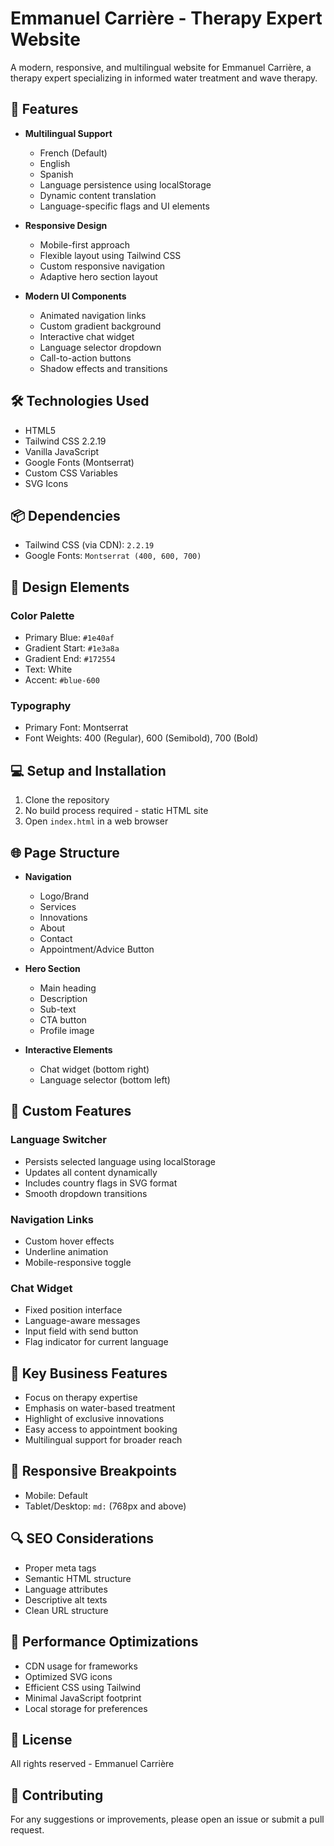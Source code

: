 # Emmanuel Carrière - Therapy Expert Website

A modern, responsive, and multilingual website for Emmanuel Carrière, a therapy expert specializing in informed water treatment and wave therapy.

## 🌟 Features

- **Multilingual Support**
  - French (Default)
  - English
  - Spanish
  - Language persistence using localStorage
  - Dynamic content translation
  - Language-specific flags and UI elements

- **Responsive Design**
  - Mobile-first approach
  - Flexible layout using Tailwind CSS
  - Custom responsive navigation
  - Adaptive hero section layout

- **Modern UI Components**
  - Animated navigation links
  - Custom gradient background
  - Interactive chat widget
  - Language selector dropdown
  - Call-to-action buttons
  - Shadow effects and transitions

## 🛠️ Technologies Used

- HTML5
- Tailwind CSS 2.2.19
- Vanilla JavaScript
- Google Fonts (Montserrat)
- Custom CSS Variables
- SVG Icons

## 📦 Dependencies

- Tailwind CSS (via CDN): `2.2.19`
- Google Fonts: `Montserrat (400, 600, 700)`

## 🎨 Design Elements

### Color Palette
- Primary Blue: `#1e40af`
- Gradient Start: `#1e3a8a`
- Gradient End: `#172554`
- Text: White
- Accent: `#blue-600`

### Typography
- Primary Font: Montserrat
- Font Weights: 400 (Regular), 600 (Semibold), 700 (Bold)

## 💻 Setup and Installation

1. Clone the repository
2. No build process required - static HTML site
3. Open `index.html` in a web browser

## 🌐 Page Structure

- **Navigation**
  - Logo/Brand
  - Services
  - Innovations
  - About
  - Contact
  - Appointment/Advice Button

- **Hero Section**
  - Main heading
  - Description
  - Sub-text
  - CTA button
  - Profile image

- **Interactive Elements**
  - Chat widget (bottom right)
  - Language selector (bottom left)

## 🔧 Custom Features

### Language Switcher
- Persists selected language using localStorage
- Updates all content dynamically
- Includes country flags in SVG format
- Smooth dropdown transitions

### Navigation Links
- Custom hover effects
- Underline animation
- Mobile-responsive toggle

### Chat Widget
- Fixed position interface
- Language-aware messages
- Input field with send button
- Flag indicator for current language

## 🎯 Key Business Features

- Focus on therapy expertise
- Emphasis on water-based treatment
- Highlight of exclusive innovations
- Easy access to appointment booking
- Multilingual support for broader reach

## 📱 Responsive Breakpoints

- Mobile: Default
- Tablet/Desktop: `md:` (768px and above)

## 🔍 SEO Considerations

- Proper meta tags
- Semantic HTML structure
- Language attributes
- Descriptive alt texts
- Clean URL structure

## 🚀 Performance Optimizations

- CDN usage for frameworks
- Optimized SVG icons
- Efficient CSS using Tailwind
- Minimal JavaScript footprint
- Local storage for preferences

## 📄 License

All rights reserved - Emmanuel Carrière

## 🤝 Contributing

For any suggestions or improvements, please open an issue or submit a pull request.
